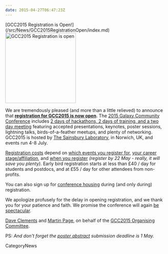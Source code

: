 ```yaml
---
date: 2015-04-27T06:47:23Z
---
```

<div class='newsItemHeader'>[GCC2015 Registration is Open!](/src/News/GCC2015RegistrationOpen/index.md)</div>

<div class='right'><a href='http://gcc2015.tsl.ac.uk/registration/'><img src='/Images/Logos/GCC2015LogoWide600.png' alt='GCC2015 Registration is open' width="220" /></a></div>

We are tremendously pleased (and more than a little relieved) to announce that **[registration for GCC2015 is now open](http://gcc2015.tsl.ac.uk/registration/)**.  The [2015 Galaxy Community Conference](http://gcc2015.tsl.ac.uk/) includes [2 days of hackathons, 2 days of training, and a two day meeting](http://gcc2015.tsl.ac.uk/programme/) featuring accepted presentations, keynotes, poster sessions, lightning talks, birds-of-a-feather meetups, and plenty of networking.  GCC2015 is hosted by [The Sainsbury Laboratory](http://www.tsl.ac.uk/), in Norwich, UK, and events run 4-8 July.

[Registration costs](http://gcc2015.tsl.ac.uk/registration/) depend on [which events you register for](http://gcc2015.tsl.ac.uk/programme/), [your career stage/affiliation](http://gcc2015.tsl.ac.uk/registration/), and [when you register](http://gcc2015.tsl.ac.uk/registration/) *(register by 22 May - really, it will save you plenty).*  Early bird registration starts at less than £40 / day for students and postdocs, and at £55 / day for other attendees from non-profits.

You can also sign up for [conference housing](http://gcc2015.tsl.ac.uk/logistics/#Lodging) during (and only during) registration.

We apologize profusely for the delay in opening registration, and we thank you for your patience and faith.  We promise the conference will again [be spectacular](/src/GalaxyProject/Statistics/index.md#events).

[Dave Clements](/DaveClements) and [Martin Page](http://www.tsl.ac.uk/staff/martin-page/), on behalf of the [GCC2015 Organising Committee](http://gcc2015.tsl.ac.uk/organisers/).

PS: *And don't forget the [poster abstract](http://gcc2015.tsl.ac.uk/Abstracts) submission deadline is 1 May.* 


CategoryNews
